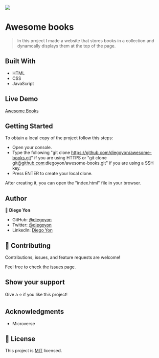 ![](https://img.shields.io/badge/Microverse-blueviolet)

# Awesome books

> In this project I made a website that stores books in a collection and dynamcally displays them at the top of the page.

## Built With

- HTML
- CSS
- JavaScript

## Live Demo

[Awesome Books](https://diegoyon.github.io/awesome-books/)

## Getting Started

To obtain a local copy of the project follow this steps:
- Open your console.
- Type the following "git clone https://github.com/diegoyon/awesome-books.git" if you are using HTTPS or "git clone git@github.com:diegoyon/awesome-books.git" if you are using a SSH key.
- Press ENTER to create your local clone.

After creating it, you can open the "index.html" file in your browser.

## Author

👤 **Diego Yon**

- GitHub: [@diegoyon](https://github.com/diegoyon)
- Twitter: [@diegoyon](https://twitter.com/diegoyon)
- LinkedIn: [Diego Yon](https://www.linkedin.com/in/diego-yon-9311aa41/)

## 🤝 Contributing

Contributions, issues, and feature requests are welcome!

Feel free to check the [issues page](../../issues/).

## Show your support

Give a ⭐️ if you like this project!

## Acknowledgments

- Microverse

## 📝 License

This project is [MIT](./MIT.md) licensed.
